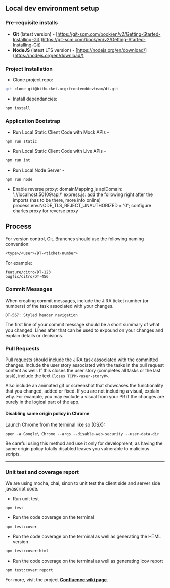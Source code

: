 

## Local dev environment setup
### Pre-requisite installs
* **Git** (latest version) - [https://git-scm.com/book/en/v2/Getting-Started-Installing-Git](https://git-scm.com/book/en/v2/Getting-Started-Installing-Git)
* **NodeJS** (latest LTS version) - [https://nodejs.org/en/download/](https://nodejs.org/en/download/)

### Project Installation
* Clone project repo:
```bash
git clone git@bitbucket.org:frontenddevteam/dt.git
```
* Install dependancies:
```bash
npm install
```
### Application Bootstrap
* Run Local Static Client Code with Mock APIs -
```bash
npm run static
```
* Run Local Static Client Code with Live APIs -
```bash
npm run int
```
* Run Local Node Server -
```bash
npm run node
```

* Enable reverse proxy:
domainMapping.js
  apiDomain: '://localhost:50109/api/'
express.js:
  add the following right after the imports (has to be there, more info online)
  process.env.NODE_TLS_REJECT_UNAUTHORIZED = '0';
configure charles proxy for reverse proxy

## Process
For version control, Git. Branches should use the following naming convention:

    <type>/<user>/DT-<ticket-number>

For example:

    feature/citro/DT-123
    bugfix/citro/DT-456

### Commit Messages
When creating commit messages, include the JIRA ticket
number (or numbers) of the task associated with your changes.

    DT-567: Styled header navigation

The first line of your commit message should be a short
summary of what you changed. Lines after that can be used
to expound on your changes and explain details or decisions.

### Pull Requests
Pull requests should include the JIRA task associated with
the committed changes. Include the user story associated
with the tasks in the pull request content as well. If
this closes the user story (completes all tasks or the last
task), include the text `Closes TCPM-<user-story#>`.

Also include an animated gif or screenshot that showcases
the functionality that you changed, added or fixed. If you
are not including a visual, explain why. For example, you
may exclude a visual from your PR if the changes are purely
in the logical part of the app.

#### Disabling same origin policy in Chrome

Launch Chrome from the terminal like so (OSX):
```
open -a Google\ Chrome --args --disable-web-security --user-data-dir
```
Be careful using this method and use it only for development, as having
the same origin policy totally disabled leaves you vulnerable to
malicious scripts.

---

### Unit test and coverage report

We are using mocha, chai, sinon to unit test the client side and server side javascript code.

* Run unit test
```bash
npm test
```
* Run the code coverage on the terminal
```bash
npm test:cover
```
* Run the code coverage on the terminal as well as generating the HTML version
```bash
npm test:cover:html
```
* Run the code coverage on the terminal as well as generating lcov report
```bash
npm test:cover:report
```

For more, visit the project **[Confluence wiki page](https://childrensplace.atlassian.net/wiki/display/DT/Front-end+Documentation)**.
